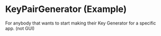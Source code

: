 # KeyPairGenerator (Example)

For anybody that wants to start making their Key Generator for a specific app. (not GUI)

